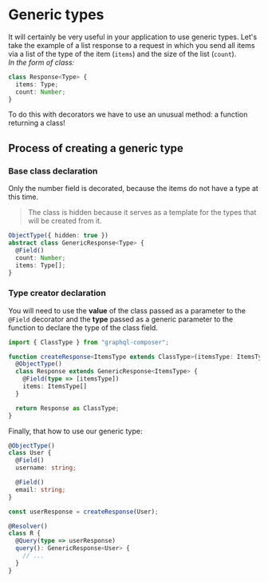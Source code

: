 # Generic types
It will certainly be very useful in your application to use generic types.
Let's take the example of a list response to a request in which you send all items via a list of the type of the item (`items`) and the size of the list (`count`).  
*In the form of class:*
```ts
class Response<Type> {
  items: Type;
  count: Number;
}
```

To do this with decorators we have to use an unusual method: a function returning a class!

## Process of creating a generic type

### Base class declaration
Only the number field is decorated, because the items do not have a type at this time.
> The class is hidden because it serves as a template for the types that will be created from it.  
```ts
ObjectType({ hidden: true })
abstract class GenericResponse<Type> {
  @Field()
  count: Number;
  items: Type[];
}
```

### Type creator declaration
You will need to use the **value** of the class passed as a parameter to the `@Field` decorator and the **type** passed as a generic parameter to the function to declare the type of the class field.
```ts
import { ClassType } from "graphql-composer";

function createResponse<ItemsType extends ClassType>(itemsType: ItemsType) {
  @ObjectType()
  class Response extends GenericResponse<ItemsType> {
    @Field(type => [itemsType])
    items: ItemsType[]
  }

  return Response as ClassType;
}
```

Finally, that how to use our generic type:
```ts
@ObjectType()
class User {
  @Field()
  username: string;

  @Field()
  email: string;
}

const userResponse = createResponse(User);

@Resolver()
class R {
  @Query(type => userResponse)
  query(): GenericResponse<User> {
    // ...
  }
}
```
